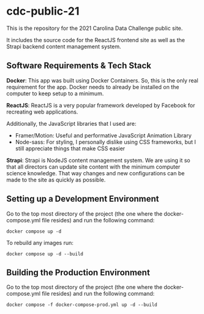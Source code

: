 # cdc-public-21
This is the repository for the 2021 Carolina Data Challenge public site.

It includes the source code for the ReactJS frontend site as well as the Strapi backend content management system.

## Software Requirements & Tech Stack
**Docker**: This app was built using Docker Containers. So, this is the only real requirement for the app. Docker needs to already be installed on the computer to keep setup to a minimum.

**ReactJS**: ReactJS is a very popular framework developed by Facebook for recreating web applications. 

Additionally, the JavaScript libraries that I used are:
- Framer/Motion: Useful and performative JavaScript Animation Library
- Node-sass: For styling, I personally dislike using CSS frameworks, but I still appreciate things that make CSS easier

**Strapi**: Strapi is NodeJS content management system. We are using it so that all directors can update site content with the minimum computer science knowledge. That way changes and new configurations can be made to the site as quickly as possible.

## Setting up a Development Environment
Go to the top most directory of the project (the one where the docker-compose.yml file resides) and run the following command:
```
docker compose up -d
```
To rebuild any images run:
```
docker compose up -d --build
```

## Building the Production Environment
Go to the top most directory of the project (the one where the docker-compose.yml file resides) and run the following command:
```
docker compose -f docker-compose-prod.yml up -d --build
```
